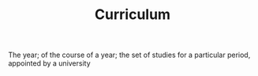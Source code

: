 ---
title: Curriculum
letter: C
permalink: "/definitions/bld-curriculum.html"
body: The year; of the course of a year; the set of studies for a particular period,
  appointed by a university
published_at: '2018-07-07'
source: Black's Law Dictionary 2nd Ed (1910)
layout: post
---